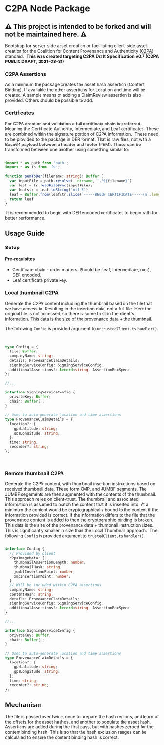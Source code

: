 
# C2PA Node Package

## ⚠️ This project is intended to be forked and will not be maintained here. ⚠️

Bootstrap for server-side asset creation or facilitating client-side asset creation for the Coalition for Content Provenance and
Authenticity ([C2PA](https://c2pa.org)) standard.
​
**This was created targeting C2PA Draft Specification v0.7 (C2PA PUBLIC DRAFT, 2021-08-31)**
​

### C2PA Assertions

As a minimum the package creates the asset hash assertion (Content Binding). If available the other assertions for Location and time will be created.
A sample means of adding a ClaimReview assertion is also provided. Others should be possible to add.
​

### Certificates

For C2PA creation and validation a full certificate chain is preferred. Meaning the Certificate Authority, Intermediate, and Leaf certificates. These are combined within the signature portion of C2PA information.
​
These need to be provided to the package in DER format. That is raw files, not with a Base64 payload between a header and footer (PEM). These can be transformed between one another using something similar to:
​

```typescript

import * as path from 'path';
import * as fs from 'fs';
​
function pemToDer(filename: string): Buffer {
  var inputFile = path.resolve(__dirname, `./${filename}`)
  var leaf = fs.readFileSync(inputFile);
  var leafstr = leaf.toString('utf-8')
  leaf = Buffer.from(leafstr.slice(`-----BEGIN CERTIFICATE-----\n`.length, leafstr.length - `-----END CERTIFICATE-----\n`.length), 'base64');
  return leaf
}

```

​
It is recommended to begin with DER encoded certificates to begin with for better performance.
​
## Usage Guide
### Setup
#### Pre-requisites

* Certificate chain - order matters. Should be [leaf, intermediate, root], DER encoded.
* Leaf certificate private key.
​

### Local thumbnail C2PA

Generate the C2PA content including the thumbnail based on the file that we have access to. Resulting in the insertion data, not a full file.
Here the original file is not accessed, so there is some trust in the client's information.
This data is the size of the provenance data + the thumbnail.

The following `Config` is provided argument to `untrustedClient.ts` `handler()`.
​

```typescript

type Config = {
  file: Buffer;
  companyName: string;
  details: ProvenanceClaimDetails;
  signingServiceConfig: SigningServiceConfig;
  additionalAssertions?: Record<string, AssertionBoxSpec>
};
​
//...
​
interface SigningServiceConfig {
  privateKey: Buffer;
  chain: Buffer[];
}
​
// Used to auto-generate location and time assertions
type ProvenanceClaimDetails = {
  location?: {
    gpsLatitude: string;
    gpsLongitude: string;
  };
  time: string;
  recorder?: string;
};

```
​
### Remote thumbnail C2PA

Generate the C2PA content, with thumbnail insertion instructions based on received thumbnail data. These form XMP, and JUMBF segments. The JUMBF segements are then augmented with the contents of the thumbnail.
This approach relies on client-trust. The thumbnail and associated information is assumed to match the content that it is inserted into. At a minimum the content would be cryptographically bound to the content if the information provided is correct. If the information differs to the file that the provenance content is added to then the cryptographic binding is broken.
This data is the size of the provenance data + thumbnail instruction sizes. This is significantly smaller in size than the Local Thumbnail approach.
​
The following `Config` is provided argument to `trustedClient.ts` `handler()`.
​

```typescript

interface Config {
  // Provided by client
  c2paImageMeta: {
    thumbnailAssertionLength: number;
    thumbnailHash: string;
    jumbfInsertionPoint: number;
    xmpInsertionPoint: number;
  }
  // Will be included within C2PA assertions
  companyName: string;
  contentHash: string;
  details: ProvenanceClaimDetails;
  signingServiceConfig: SigningServiceConfig;
  additionalAssertions?: Record<string, AssertionBoxSpec>
}
​
//...
​
interface SigningServiceConfig {
  privateKey: Buffer;
  chain: Buffer[];
}
​
// Used to auto-generate location and time assertions
type ProvenanceClaimDetails = {
  location?: {
    gpsLatitude: string;
    gpsLongitude: string;
  };
  time: string;
  recorder?: string;
};

```

## Mechanism

The file is passed over twice, once to prepare the hash regions, and learn of the offsets for the asset hashes, and another to populate the asset hash.
​
Assertions are added during the first pass, but with hashes zeroed for the content binding hash. This is so that the hash exclusion ranges can be calculated to ensure the content binding hash is correct.

